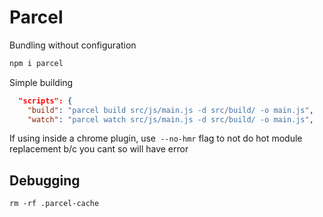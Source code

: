 # Parcel

Bundling without configuration

```bash
npm i parcel
```



Simple building

```json
  "scripts": {
    "build": "parcel build src/js/main.js -d src/build/ -o main.js",
    "watch": "parcel watch src/js/main.js -d src/build/ -o main.js",
```

If using inside a chrome plugin, use` --no-hmr` flag to not do hot module replacement b/c you cant so will have error

## Debugging

```
rm -rf .parcel-cache
```

